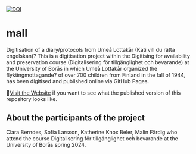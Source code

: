 [![DOI](https://zenodo.org/badge/471756787.svg)](https://zenodo.org/badge/latestdoi/471756787)

# mall

Digitisation of a diary/protocols from Umeå Lottakår (Kati vill du rätta engelskan)?
This is a digitisation project within the Digitising for availability and preservation course (Digitalisering för tillgänglighet och bevarande) at the University of Borås in which Umeå Lottakår  organized the flyktingmottagande? of over 700 children from Finland in the fall of 1944, has been digitised and published online via GitHub Pages.

🚀[Visit the Website](https://sslis.github.io/DCHM-template/) if you want to see what the published version of this repository looks like.

## About the participants of the project 
Clara Berndes, Sofia Larsson, Katherine Knox Beler, Malin Färdig who attend the course Digitalisering för tillgänglighet och bevarande at the University of Borås spring 2024. 

